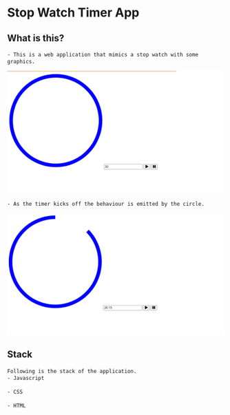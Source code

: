 # Stop Watch Timer App

## What is this?

    - This is a web application that mimics a stop watch with some graphics.

![Image of timer](./images/Timer_Start.png)

    - As the timer kicks off the behaviour is emitted by the circle.

![Image of timer in process](./images/Timer_Inprocess.png)

## Stack

    Following is the stack of the application.
    - Javascript

    - CSS

    - HTML
